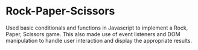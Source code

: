 # Rock-Paper-Scissors
Used basic conditionals and functions in Javascript to implement a Rock, Paper, Scissors game.
This also made use of event listeners and DOM manipulation to handle user interaction and display the appropriate results.